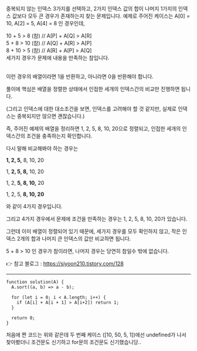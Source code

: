 중복되지 않는 인덱스 3가지를 선택하고, 2가지 인덱스 값의 합이 나머지 1가지의 인덱스 값보다 모두 큰 경우가 존재하는지 찾는 문제입니다. 예제로 주어진 케이스는 A[0] = 10, A[2] = 5, A[4] = 8 인 경우인데,

10 + 5 > 8 (참) // A[P] + A[Q] > A[R]<br/>
5 + 8 > 10 (참) // A[Q] + A[R] > A[P]<br/>
8 + 10 > 5 (참) // A[R] + A[P] > A[Q]<br/>
세가지 경우가 문제에 내용을 만족하는 참입니다. <br/>
<br/>

이런 경우의 배열이라면 1을 반환하고, 아니라면 0을 반환해야 합니다.

풀이에 핵심은 배열을 정렬한 상태에서 인접한 세개의 인덱스간의 비교만 진행하면 됩니다.

(그리고 인덱스에 대한 대소조건을 보면, 인덱스를 고려해야 할 것 같지만, 실제로 인덱스는 중복되지만 않으면 괜찮습니다.)

즉, 주어진 예제의 배열을 정리하면 1, 2, 5, 8, 10, 20으로 정렬되고, 인접한 세개의 인덱스간의 조건을 충족하는지 확인합니다.

다시 말해 비교해봐야 하는 경우는

<b>1, 2, 5,</b> 8, 10, 20

1, <b>2, 5, 8,</b> 10, 20

1, 2, <b>5, 8, 10,</b> 20

1, 2, 5, <b>8, 10, 20</b>

와 같이 4가지 경우입니다.

그리고 4가지 경우에서 문제에 조건을 만족하는 경우는 1, 2, 5, 8, 10, 20가 있습니다.

그런데 이미 배열이 정렬되어 있기 때문에, 세가지 경우를 모두 확인하지 않고, 작은 인덱스 2개의 합과 나머지 큰 인덱스의 값만 비교하면 됩니다.

5 + 8 > 10 인 경우가 참이라면, 나머지 경우는 당연히 참일수 밖에 없습니다.

👉 참고 블로그 : https://siyoon210.tistory.com/128

---

```
function solution(A) {
  A.sort((a, b) => a - b);

  for (let i = 0; i < A.length; i++) {
    if (A[i] + A[i + 1] > A[i+2]) return 1;
  }

  return 0;
}
```

처음에 짠 코드는 위와 같은데 두 번째 케이스 ([10, 50, 5, 1])에선 undefined가 나서 찾아봤더니 조건문도 신기하고 for문의 조건문도 신기했습니당..
